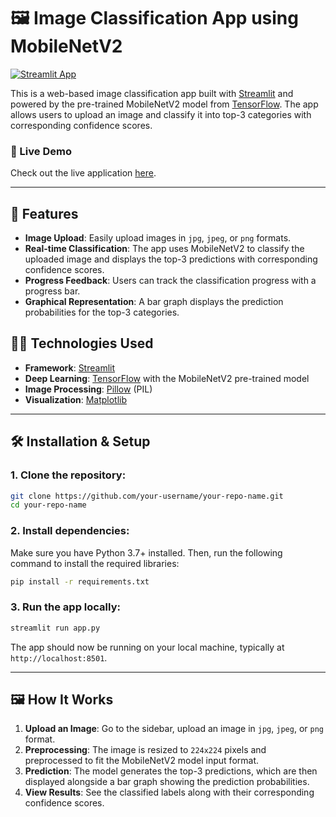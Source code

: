

# 🖼️ Image Classification App using MobileNetV2

[![Streamlit App](https://img.shields.io/badge/Streamlit-Live_App-brightgreen.svg)](https://app-web-application-sjm9jaxnlg7bw4phzsfq69.streamlit.app/)

This is a web-based image classification app built with [Streamlit](https://streamlit.io/) and powered by the pre-trained MobileNetV2 model from [TensorFlow](https://www.tensorflow.org/). The app allows users to upload an image and classify it into top-3 categories with corresponding confidence scores.

### 🚀 Live Demo

Check out the live application [here](https://app-web-application-sjm9jaxnlg7bw4phzsfq69.streamlit.app/).

---

## 📸 Features

- **Image Upload**: Easily upload images in `jpg`, `jpeg`, or `png` formats.
- **Real-time Classification**: The app uses MobileNetV2 to classify the uploaded image and displays the top-3 predictions with corresponding confidence scores.
- **Progress Feedback**: Users can track the classification progress with a progress bar.
- **Graphical Representation**: A bar graph displays the prediction probabilities for the top-3 categories.

## 🧑‍💻 Technologies Used

- **Framework**: [Streamlit](https://streamlit.io/)
- **Deep Learning**: [TensorFlow](https://www.tensorflow.org/) with the MobileNetV2 pre-trained model
- **Image Processing**: [Pillow](https://python-pillow.org/) (PIL)
- **Visualization**: [Matplotlib](https://matplotlib.org/)

---

## 🛠️ Installation & Setup

### 1. Clone the repository:
```bash
git clone https://github.com/your-username/your-repo-name.git
cd your-repo-name
```

### 2. Install dependencies:
Make sure you have Python 3.7+ installed. Then, run the following command to install the required libraries:
```bash
pip install -r requirements.txt
```

### 3. Run the app locally:
```bash
streamlit run app.py
```

The app should now be running on your local machine, typically at `http://localhost:8501`.

---

## 🖼️ How It Works

1. **Upload an Image**: Go to the sidebar, upload an image in `jpg`, `jpeg`, or `png` format.
2. **Preprocessing**: The image is resized to `224x224` pixels and preprocessed to fit the MobileNetV2 model input format.
3. **Prediction**: The model generates the top-3 predictions, which are then displayed alongside a bar graph showing the prediction probabilities.
4. **View Results**: See the classified labels along with their corresponding confidence scores.




